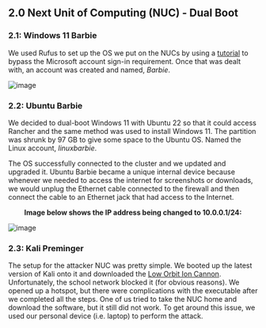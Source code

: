 <h2>2.0 Next Unit of Computing (NUC) - Dual Boot</h2>

<h3>2.1: Windows 11 Barbie</h3>

We used Rufus to set up the OS we put on the NUCs by using a [tutorial](https://www.tomshardware.com/how-to/install-windows-11-without-microsoft-account) to bypass the Microsoft account sign-in requirement. Once that was dealt with, an account was created and named, *Barbie*.

![image](https://github.com/itsvivianmill/Raspberry-Pi-Cluster/assets/116047994/1e3ef790-8724-45b6-a5de-e59ba7dab42c)

<h3>2.2: Ubuntu Barbie</h3>

We decided to dual-boot Windows 11 with Ubuntu 22 so that it could access Rancher and the same method was used to install Windows 11. The partition was shrunk by 97 GB to give some space to the Ubuntu OS. Named the Linux account, *linuxbarbie*.

The OS successfully connected to the cluster and we updated and upgraded it. Ubuntu Barbie became a unique internal device because whenever we needed to access the internet for screenshots or downloads, we would unplug the Ethernet cable connected to the firewall and then connect the cable to an Ethernet jack that had access to the Internet. 

**<p align="center">Image below shows the IP address being changed to 10.0.0.1/24:</p>**

![image](https://github.com/itsvivianmill/Raspberry-Pi-Cluster/assets/116047994/26dfed8a-c39b-4c51-b8f3-e844a9a26da3)

<h3>2.3: Kali Preminger</h3>

The setup for the attacker NUC was pretty simple. We booted up the latest version of Kali onto it and downloaded the [Low Orbit Ion Cannon](https://medium.com/@whcyberus/installing-low-orbit-ion-cannon-loic-in-kali-linux-debian-3132b0cd698a). Unfortunately, the school network blocked it (for obvious reasons). We opened up a hotspot, but there were complications with the executable after we completed all the steps. One of us tried to take the NUC home and download the software, but it still did not work. To get around this issue, we used our personal device (i.e. laptop) to perform the attack.

